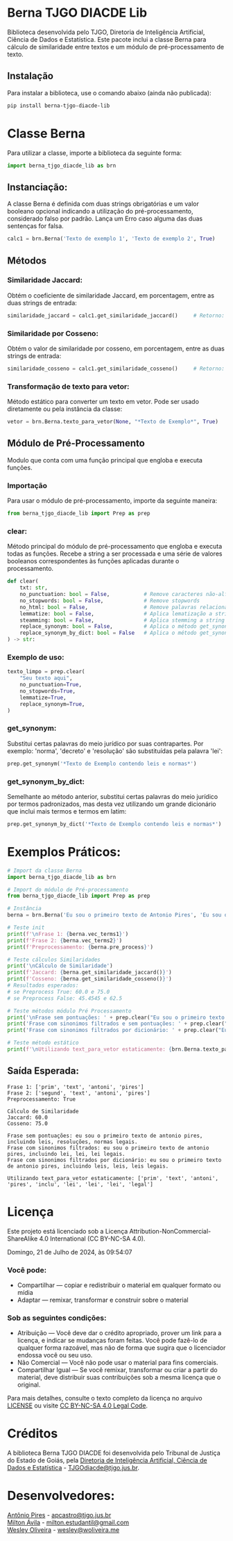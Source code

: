 # Berna TJGO DIACDE Lib
Biblioteca desenvolvida pelo TJGO, Diretoria de Inteligência Artificial, Ciência de Dados e Estatística. Este pacote inclui a classe Berna para cálculo de similaridade entre textos e um módulo de pré-processamento de texto.

## Instalação
Para instalar a biblioteca, use o comando abaixo (ainda não publicada):
```bash
pip install berna-tjgo-diacde-lib
```

# Classe Berna
Para utilizar a classe, importe a biblioteca da seguinte forma:
```python
import berna_tjgo_diacde_lib as brn
```

## Instanciação:
A classe Berna é definida com duas strings obrigatórias e um valor booleano opcional indicando a utilização do pré-processamento, considerado falso por padrão. Lança um Erro caso alguma das duas sentenças for falsa.
```python
calc1 = brn.Berna('Texto de exemplo 1', 'Texto de exemplo 2', True)
```

## Métodos
### Similaridade Jaccard: 
Obtém o coeficiente de similaridade Jaccard, em porcentagem, entre as duas strings de entrada:
```python
similaridade_jaccard = calc1.get_similaridade_jaccard()     # Retorno: 50.0
```

### Similaridade por Cosseno: 
Obtém o valor de similaridade por cosseno, em porcentagem, entre as duas strings de entrada:
```python
similaridade_cosseno = calc1.get_similaridade_cosseno()     # Retorno: 66.6667
```

### Transformação de texto para vetor: 
Método estático para converter um texto em vetor. Pode ser usado diretamente ou pela instância da classe:
```python
vetor = brn.Berna.texto_para_vetor(None, "*Texto de Exemplo*", True)     # Retorno: ['texto', 'exemplo']
```

## Módulo de Pré-Processamento
Modulo que conta com uma função principal que engloba e executa funções.

### Importação
Para usar o módulo de pré-processamento, importe da seguinte maneira:
```python
from berna_tjgo_diacde_lib import Prep as prep
```

### clear: 
Método principal do módulo de pré-processamento que engloba e executa todas as funções. Recebe a string a ser processada e uma série de valores booleanos correspondentes às funções aplicadas durante o processamento. 
```python
def clear(
    txt: str,
    no_punctuation: bool = False,           # Remove caracteres não-alfanuméricos
    no_stopwords: bool = False,             # Remove stopwords
    no_html: bool = False,                  # Remove palavras relacionadas a HTML e CSS
    lemmatize: bool = False,                # Aplica lematização a string
    steamming: bool = False,                # Aplica stemming a string
    replace_synonym: bool = False,          # Aplica o método get_synonym
    replace_synonym_by_dict: bool = False   # Aplica o método get_synonym_by_dict
) -> str:
```

### Exemplo de uso:
```python
texto_limpo = prep.clear(
    "Seu texto aqui",
    no_punctuation=True,
    no_stopwords=True,
    lemmatize=True,
    replace_synonym=True,
)
```

### get_synonym: 
Substitui certas palavras do meio jurídico por suas contrapartes. Por exemplo: 'norma', 'decreto' e 'resolução' são substituídas pela palavra 'lei':
```python
prep.get_synonym('*Texto de Exemplo contendo leis e normas*')           # Retornaria '*Texto de Exemplo contendo lei e lei*'
```

### get_synonym_by_dict:
Semelhante ao método anterior, substitui certas palavras do meio jurídico por termos padronizados, mas desta vez utilizando um grande dicionário que inclui mais termos e termos em latim:
```python
prep.get_synonym_by_dict('*Texto de Exemplo contendo leis e normas*')   # Retornaria '*Texto de Exemplo contendo leis e Leis*'
```

# Exemplos Práticos:
```python
# Import da classe Berna
import berna_tjgo_diacde_lib as brn

# Import do módulo de Pré-processamento
from berna_tjgo_diacde_lib import Prep as prep

# Instância
berna = brn.Berna('Eu sou o primeiro texto de Antonio Pires', 'Eu sou o segundo texto de antonio pires', True)

# Teste init
print(f'\nFrase 1: {berna.vec_terms1}')
print(f'Frase 2: {berna.vec_terms2}')
print(f'Preprocessamento: {berna.pre_process}')

# Teste cálculos Similaridades 
print('\nCálculo de Similaridade')
print(f'Jaccard: {berna.get_similaridade_jaccard()}')
print(f'Cosseno: {berna.get_similaridade_cosseno()}')
# Resultados esperados:
# se Preprocess True: 60.0 e 75.0
# se Preprocess False: 45.4545 e 62.5

# Teste métodos módulo Pré Processamento
print('\nFrase sem pontuações: ' + prep.clear("Eu sou o primeiro texto de antonio pires, incluindo leis, resoluções, normas legais."))
print('Frase com sinonimos filtrados e sem pontuações: ' + prep.clear("Eu sou o primeiro texto de antonio pires, incluindo leis, resoluções, normas legais.", replace_synonym=True))
print('Frase com sinonimos filtrados por dicionário: ' + prep.clear("Eu sou o primeiro texto de antonio pires, incluindo leis, resoluções, normas legais.", False, replace_synonym_by_dict=True))

# Teste método estático
print(f'\nUtilizando text_para_vetor estaticamente: {brn.Berna.texto_para_vetor(None, "Eu sou o primeiro texto de antonio pires, incluindo leis, resoluções, normas legais.", True)}\n')
```

## Saída Esperada:
```
Frase 1: ['prim', 'text', 'antoni', 'pires']
Frase 2: ['segund', 'text', 'antoni', 'pires']
Preprocessamento: True

Cálculo de Similaridade
Jaccard: 60.0
Cosseno: 75.0

Frase sem pontuações: eu sou o primeiro texto de antonio pires, incluindo leis, resoluções, normas legais.
Frase com sinonimos filtrados: eu sou o primeiro texto de antonio pires, incluindo lei, lei, lei legais.
Frase com sinonimos filtrados por dicionário: eu sou o primeiro texto de antonio pires, incluindo leis, leis, leis legais.

Utilizando text_para_vetor estaticamente: ['prim', 'text', 'antoni', 'pires', 'inclu', 'lei', 'lei', 'lei', 'legal']
```

# Licença
Este projeto está licenciado sob a Licença Attribution-NonCommercial-ShareAlike 4.0 International (CC BY-NC-SA 4.0). 

Domingo, 21 de Julho de 2024, às 09:54:07

### Você pode:
- Compartilhar — copiar e redistribuir o material em qualquer formato ou mídia
- Adaptar — remixar, transformar e construir sobre o material

### Sob as seguintes condições:
- Atribuição — Você deve dar o crédito apropriado, prover um link para a licença, e indicar se mudanças foram feitas. Você pode fazê-lo de qualquer forma razoável, mas não de forma que sugira que o licenciador endossa você ou seu uso.
- Não Comercial — Você não pode usar o material para fins comerciais.
- Compartilhar Igual — Se você remixar, transformar ou criar a partir do material, deve distribuir suas contribuições sob a mesma licença que o original.

Para mais detalhes, consulte o texto completo da licença no arquivo [LICENSE](./LICENSE) ou visite [CC BY-NC-SA 4.0 Legal Code](https://creativecommons.org/licenses/by-nc-sa/4.0/legalcode).

# Créditos
A biblioteca Berna TJGO DIACDE foi desenvolvida pelo Tribunal de Justiça do Estado de Goiás, pela [Diretoria de Inteligência Artificial, Ciência de Dados e Estatística](https://github.com/TJGO-DIACDE) - <TJGOdiacde@tjgo.jus.br>.

# Desenvolvedores:
[Antônio Pires](https://github.com/apcastrojr) - <apcastro@tjgo.jus.br> <br>
[Milton Ávila](https://github.com/Milton-Avila) - <milton.estudantil@gmail.com> <br>
[Wesley Oliveira](https://github.com/waejl) - <wesley@woliveira.me>
